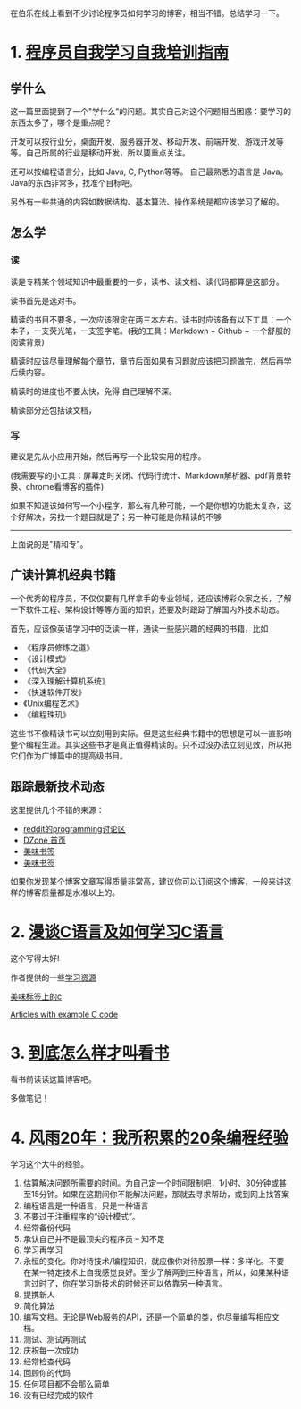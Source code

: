 

在伯乐在线上看到不少讨论程序员如何学习的博客，相当不错。总结学习一下。

# 1. [程序员自我学习自我培训指南](http://www.cnblogs.com/lua5/archive/2011/01/22/1941796.html)

## 学什么
这一篇里面提到了一个"学什么"的问题。其实自己对这个问题相当困惑：要学习的东西太多了，哪个是重点呢？

开发可以按行业分，桌面开发、服务器开发、移动开发、前端开发、游戏开发等等。自己所属的行业是移动开发，所以要重点关注。

还可以按编程语言分，比如 Java, C, Python等等。 自己最熟悉的语言是 Java。Java的东西非常多，找准个目标吧。

另外有一些共通的内容如数据结构、基本算法、操作系统是都应该学习了解的。

## 怎么学

### 读
读是专精某个领域知识中最重要的一步，读书、读文档、读代码都算是这部分。

读书首先是选对书。

精读的书目不要多，一次应该限定在两三本左右。读书时应该备有以下工具：一个本子，一支荧光笔，一支签字笔。(我的工具：Markdown + Github + 一个舒服的阅读背景)

精读时应该尽量理解每个章节，章节后面如果有习题就应该把习题做完，然后再学后续内容。

精读时的进度也不要太快，免得 自己理解不深。

精读部分还包括读文档，

### 写
建议是先从小应用开始，然后再写一个比较实用的程序。

(我需要写的小工具：屏幕定时关闭、代码行统计、Markdown解析器、pdf背景转换、chrome看博客的插件)

如果不知道该如何写一个小程序，那么有几种可能，一个是你想的功能太复杂，这个好解决，另找一个题目就是了；另一种可能是你精读的不够

___
上面说的是"精和专"。

## 广读计算机经典书籍
一个优秀的程序员，不仅仅要有几样拿手的专业领域，还应该博彩众家之长，了解一下软件工程、架构设计等等方面的知识，还要及时跟踪了解国内外技术动态。

首先，应该像英语学习中的泛读一样，通读一些感兴趣的经典的书籍，比如

+ 《程序员修炼之道》
+ 《设计模式》
+ 《代码大全》
+ 《深入理解计算机系统》
+ 《快速软件开发》
+ 《Unix编程艺术》
+ 《编程珠玑》
 
这些书不像精读书可以立刻用到实际。但是这些经典书籍中的思想是可以一直影响整个编程生涯。其实这些书才是真正值得精读的。只不过没办法立刻见效，所以把它们作为广博篇中的提高级书目。

## 跟踪最新技术动态
这里提供几个不错的来源：

+ [reddit的programming讨论区](http://www.reddit.com/r/programming/)
+ [DZone 首页](http://feeds.dzone.com/dzone/frontpage)
+ [美味书签](http://www.delicious.com/tag/programming)
+ [美味书签](http://www.delicious.com/tag/development)

如果你发现某个博客文章写得质量非常高，建议你可以订阅这个博客，一般来讲这样的博客质量都是水准以上的。

# 2. [漫谈C语言及如何学习C语言](http://sunxiunan.com/?p=1661)
这个写得太好!

作者提供的一些[学习资源](http://sunxiunan.com/?p=1659)

[美味标签上的c](https://delicious.com/search/c,programming)

[Articles with example C code](http://en.wikipedia.org/wiki/Category:Articles_with_example_C_code)

# 3. [到底怎么样才叫看书](http://blog.jobbole.com/25842/)
看书前读读这篇博客吧。 

多做笔记！

# 4. [风雨20年：我所积累的20条编程经验](http://blog.jobbole.com/322/)
学习这个大牛的经验。

1. 估算解决问题所需要的时间。为自己定一个时间限制吧，1小时、30分钟或甚至15分钟。如果在这期间你不能解决问题，那就去寻求帮助，或到网上找答案  
2. 编程语言是一种语言，只是一种语言
3. 不要过于注重程序的“设计模式”。
4. 经常备份代码
5. 承认自己并不是最顶尖的程序员 – 知不足
6. 学习再学习
7. 永恒的变化。你对待技术/编程知识，就应像你对待股票一样：多样化。不要在某一特定技术上自我感觉良好。至少了解两到三种语言，所以，如果某种语言过时了，你在学习新技术的时候还可以依靠另一种语言。
8. 提携新人
9. 简化算法
10. 编写文档。无论是Web服务的API，还是一个简单的类，你尽量编写相应文档。
11. 测试、测试再测试
12. 庆祝每一次成功
13. 经常检查代码
14. 回顾你的代码
17. 任何项目都不会那么简单
19. 没有已经完成的软件  